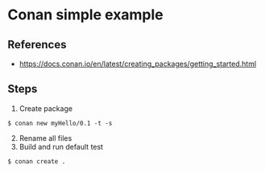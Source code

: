 # Conan simple example

## References
* https://docs.conan.io/en/latest/creating_packages/getting_started.html

## Steps

1) Create package
```shell
$ conan new myHello/0.1 -t -s
```
2) Rename all files
3) Build and run default test
```shell
$ conan create .
```